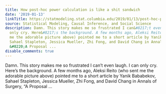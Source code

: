 ```yaml
---
title: How post-hoc power calculation is like a shit sandwich
date: '2019-01-13'
linkTitle: https://statmodeling.stat.columbia.edu/2019/01/13/post-hoc-power-calculation-like-shit-sandwich/
source: Statistical Modeling, Causal Inference, and Social Science
description: Damn. This story makes me so frustrated I can&#8217;t even laugh. I can
  only cry. Here&#8217;s the background. A few months ago, Aleksi Reito (who sent
  me the adorable picture above) pointed me to a short article by Yanik Bababekov,
  Sahael Stapleton, Jessica Mueller, Zhi Fong, and David Chang in Annals of Surgery,
  &#8220;A Proposal ...
disable_comments: true
---
```

Damn. This story makes me so frustrated I can&#8217;t even laugh. I can only cry. Here&#8217;s the background. A few months ago, Aleksi Reito (who sent me the adorable picture above) pointed me to a short article by Yanik Bababekov, Sahael Stapleton, Jessica Mueller, Zhi Fong, and David Chang in Annals of Surgery, &#8220;A Proposal ...